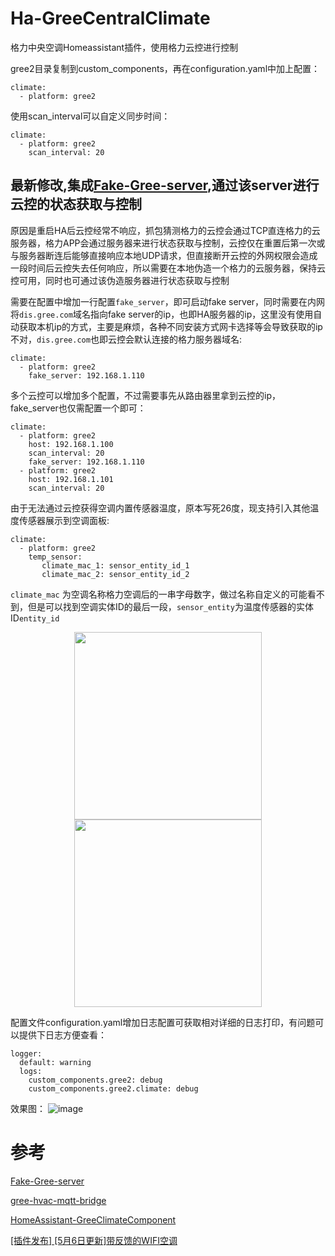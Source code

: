 # Ha-GreeCentralClimate
格力中央空调Homeassistant插件，使用格力云控进行控制


gree2目录复制到custom_components，再在configuration.yaml中加上配置：

```
climate:
  - platform: gree2
```

使用scan_interval可以自定义同步时间：
```
climate:
  - platform: gree2
    scan_interval: 20
```

## 最新修改,集成[Fake-Gree-server](https://github.com/markv9401/Fake-Gree-server),通过该server进行云控的状态获取与控制

原因是重启HA后云控经常不响应，抓包猜测格力的云控会通过TCP直连格力的云服务器，格力APP会通过服务器来进行状态获取与控制，云控仅在重置后第一次或与服务器断连后能够直接响应本地UDP请求，但直接断开云控的外网权限会造成一段时间后云控失去任何响应，所以需要在本地伪造一个格力的云服务器，保持云控可用，同时也可通过该伪造服务器进行状态获取与控制

需要在配置中增加一行配置```fake_server```，即可启动fake server，同时需要在内网将```dis.gree.com```域名指向fake server的ip，也即HA服务器的ip，这里没有使用自动获取本机ip的方式，主要是麻烦，各种不同安装方式网卡选择等会导致获取的ip不对，```dis.gree.com```也即云控会默认连接的格力服务器域名:
```
climate:
  - platform: gree2
    fake_server: 192.168.1.110
```

多个云控可以增加多个配置，不过需要事先从路由器里拿到云控的ip，fake_server也仅需配置一个即可：

```
climate:
  - platform: gree2
    host: 192.168.1.100
    scan_interval: 20
    fake_server: 192.168.1.110
  - platform: gree2
    host: 192.168.1.101
    scan_interval: 20
```

由于无法通过云控获得空调内置传感器温度，原本写死26度，现支持引入其他温度传感器展示到空调面板:

```
climate:
  - platform: gree2
    temp_sensor:
       climate_mac_1: sensor_entity_id_1
       climate_mac_2: sensor_entity_id_2
```

```climate_mac``` 为空调名称格力空调后的一串字母数字，做过名称自定义的可能看不到，但是可以找到空调实体ID的最后一段，```sensor_entity```为温度传感器的实体ID```entity_id```

<center>
	<img src="./climate-mac-1.jpg" width="300"/>
	<img src="./climate-mac-2.jpg" width="300"/>
</center>

配置文件configuration.yaml增加日志配置可获取相对详细的日志打印，有问题可以提供下日志方便查看：

```
logger:
  default: warning
  logs:
    custom_components.gree2: debug
    custom_components.gree2.climate: debug
```

效果图：
![image](./ha-gree.jpg)

# 参考
[Fake-Gree-server](https://github.com/markv9401/Fake-Gree-server)

[gree-hvac-mqtt-bridge](https://github.com/arthurkrupa/gree-hvac-mqtt-bridge)

[HomeAssistant-GreeClimateComponent](https://github.com/RobHofmann/HomeAssistant-GreeClimateComponent)

[[插件发布] [5月6日更新]带反馈的WIFI空调](https://bbs.hassbian.com/forum.php?mod=viewthread&tid=3651)
